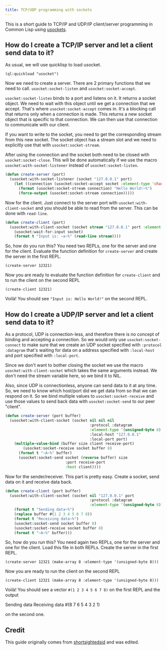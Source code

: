 ```yaml
---
title: TCP/UDP programming with sockets
---
```


This is a short guide to TCP/IP and UDP/IP client/server programming in Common
Lisp using [usockets](https://github.com/usocket/usocket).


## How do I create a TCP/IP server and let a client send data to it?

As usual, we will use quicklisp to load usocket.

    (ql:quickload "usocket")

Now we need to create a server. There are 2 primary functions that we need
to call. `usocket:socket-listen` and `usocket:socket-accept`. 

`usocket:socket-listen` binds to a port and listens on it. It returns a socket
object. We need to wait with this object until we get a connection that we
accept. That's where `usocket:socket-accept` comes in. It's a blocking call
that returns only when a connection is made. This returns a new socket object
that is specific to that connection. We can then use that connection to
communicate with our client.

If you want to write to the socket, you need to get the corresponding 
stream from this new socket. The socket object has a stream slot and we need 
to explicitly use that with `usocket:socket-stream`.

After using the connection and the socket both need to be closed with `usocket:socket-close`. 
This will be done automatically if we use the macro `usocket:with-socket-listener` 
instead of `usocket:socket-listen`.

~~~lisp
(defun create-server (port)
  (usocket:with-socket-listener (socket "127.0.0.1" port)
    (let ((connection (usocket:socket-accept socket :element-type 'character)))
      (format (usocket:socket-stream connection) "Hello World!~%")
      (force-output (usocket:socket-stream connection)))))
~~~


Now for the client. Just connect to the server port with 
`usocket:with-client-socket` and you should be able to read from the server. 
This can be done with `read-line`.

~~~lisp
(defun create-client (port)
  (usocket:with-client-socket (socket stream "127.0.0.1" port :element-type 'character)
    (usocket:wait-for-input socket)
    (format t "Input is: ~a~%" (read-line stream))))
~~~


So, how do you run this? You need two REPLs, one for the server
and one for the client. Evaluate the function definition for `create-server` and create 
the server in the first REPL.

    (create-server 12321)

Now you are ready to evaluate the function definition for `create-client` and to run 
the client on the second REPL

    (create-client 12321)

Voilà! You should see `"Input is: Hello World!"` on the second REPL.


## How do I create a UDP/IP server and let a client send data to it?

As a protocol, UDP is connection-less, and therefore there is no
concept of binding and accepting a connection. So we would only use
`usocket:socket-connect` to make sure that we create an UDP socket specified with
`:protocol :datagram` that's waiting for data on a address specified with 
`:local-host` and port specified with `:local-port`.

Since we don't want to bother closing the socket we use the macro 
`usocket:with-client-socket` which takes the same arguments instead.
We don't need the stream variable here, so we bind it to NIL.

Also, since UDP is connectionless, anyone can send data to it at any
time. So, we need to know which host/port did we get data from so
that we can respond on it. So we bind multiple values to `usocket:socket-receive`
and use those values to send back data with `usocket:socket-send` to our peer "client".

~~~lisp
(defun create-server (port buffer)
  (usocket:with-client-socket (socket nil nil nil 
                                      :protocol :datagram
                                      :element-type '(unsigned-byte 8)
					                  :local-host "127.0.0.1"
					                  :local-port port)
    (multiple-value-bind (buffer size client receive-port)
	    (usocket:socket-receive socket buffer 8)
	  (format t "~A~%" buffer)
	  (usocket:socket-send socket (reverse buffer) size
				           :port receive-port
				           :host client))))
~~~


Now for the sender/receiver. This part is pretty easy. Create a socket,
send data on it and receive data back.

~~~lisp
(defun create-client (port buffer)
  (usocket:with-client-socket (socket nil "127.0.0.1" port 
                                      :protocol :datagram
                                      :element-type '(unsigned-byte 8))
    (format t "Sending data~%")
    (replace buffer #(1 2 3 4 5 6 7 8))
    (format t "Receiving data~%")
    (usocket:socket-send socket buffer 8)
    (usocket:socket-receive socket buffer 8)
    (format t "~A~%" buffer)))
~~~


So, how do you run this? You need again two REPLs, one for the server
and one for the client. Load this file in both REPLs. Create the
server in the first REPL.

    (create-server 12321 (make-array 8 :element-type '(unsigned-byte 8)))

Now you are ready to run the client on the second REPL

    (create-client 12321 (make-array 8 :element-type '(unsigned-byte 8)))

Voilà! You should see a vector `#(1 2 3 4 5 6 7 8)` on the first REPL
and the output
 
  Sending data
  Receiving data
  #(8 7 6 5 4 3 2 1)
  
on the second one.


## Credit

This guide originally comes from [shortsightedsid](https://gist.github.com/shortsightedsid/71cf34282dfae0dd2528) and was edited.
